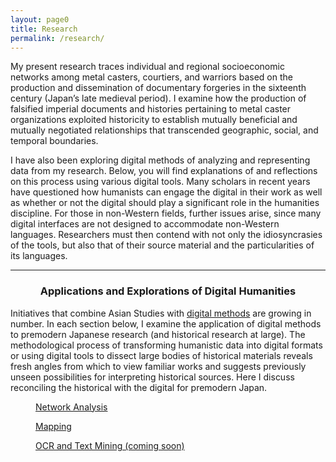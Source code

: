 ```yaml
---
layout: page0
title: Research
permalink: /research/
---
```


My present research traces individual and regional socioeconomic networks among metal casters, courtiers, and warriors based on the production and dissemination of documentary forgeries in the sixteenth century (Japan’s late medieval period). I examine how the production of falsified imperial documents and histories pertaining to metal caster organizations exploited historicity to establish mutually beneficial and mutually negotiated relationships that transcended geographic, social, and temporal boundaries.

I have also been exploring digital methods of analyzing and representing data from my research. Below, you will find explanations of and reflections on this process using various digital tools. Many scholars in recent years have questioned how humanists can engage the digital in their work as well as whether or not the digital should play a significant role in the humanities discipline. For those in non-Western fields, further issues arise, since many digital interfaces are not designed to accommodate non-Western languages. Researchers must then contend with not only the idiosyncrasies of the tools, but also that of their source material and the particularities of its languages.

<p></p>
<hr class="style14">
<center><h3>Applications and Explorations of Digital Humanities</h3></center>
<p></p>

Initiatives that combine Asian Studies with <a href="http://prcurtis.com/DH/resources">digital methods</a> are growing in number. In each section below, I examine the application of digital methods to premodern Japanese research (and historical research at large). The methodological process of transforming humanistic data into digital formats or using digital tools to dissect large bodies of historical materials reveals fresh angles from which to view familiar works and suggests previously unseen possibilities for interpreting historical sources. Here I discuss reconciling the historical with the digital for premodern Japan.
<p></p>
<section class="thumbnail-grid flex">
			<a href="/DH/network_analysis/" class="flex-item">
				<figure class="i1">
					<figcaption>Network Analysis</figcaption>
				</figure>
			</a>
			<a href="/DH/mapping/" class="flex-item">
				<figure class="i2">
					<figcaption>Mapping</figcaption>
				</figure>
			</a>
			<a href="#!" class="flex-item">
				<figure class="i3">
					<figcaption>OCR and Text Mining (coming soon)</figcaption>
				</figure>
			</a>
</section>
